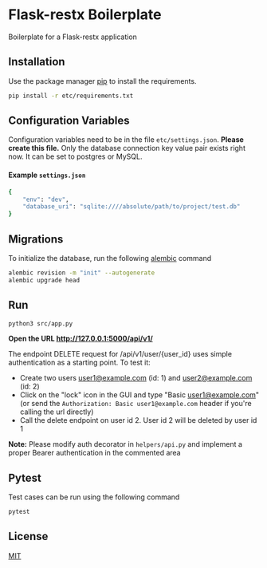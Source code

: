 # Flask-restx Boilerplate

Boilerplate for a Flask-restx application

## Installation

Use the package manager [pip](https://pip.pypa.io/en/stable/) to install the requirements.

```bash
pip install -r etc/requirements.txt
```

## Configuration Variables

Configuration variables need to be in the file `etc/settings.json`. **Please create this file.**
Only the database connection key value pair exists right now.
It can be set to postgres or MySQL.
#### Example `settings.json`
```bash
{
    "env": "dev",
    "database_uri": "sqlite:////absolute/path/to/project/test.db"
}
```

## Migrations
To initialize the database, run the following [alembic](https://alembic.sqlalchemy.org/en/latest/tutorial.html#running-our-first-migration) command

```bash
alembic revision -m "init" --autogenerate
alembic upgrade head
```
## Run

```bash
python3 src/app.py
```
**Open the URL http://127.0.0.1:5000/api/v1/**

The endpoint DELETE request for /api/v1/user/{user_id} uses simple authentication as a starting point. To test it:
- Create two users user1@example.com (id: 1) and  user2@example.com (id: 2)
- Click on the "lock" icon in the GUI and type "Basic user1@example.com" (or send the `Authorization: Basic user1@example.com` header if you're calling the url directly)
- Call the delete endpoint on user id 2. User id 2 will be deleted by user id 1

__Note:__ Please modify auth decorator in `helpers/api.py` and implement a proper Bearer authentication in the commented area


## Pytest
Test cases can be run using the following command

```bash
pytest
```

## License
[MIT](https://choosealicense.com/licenses/mit/)
